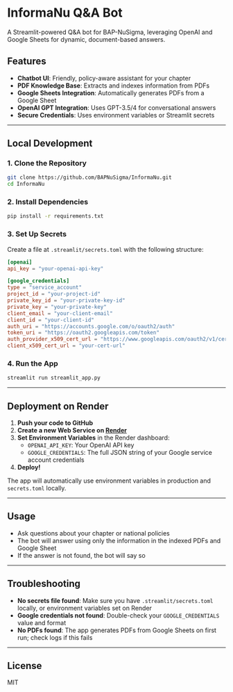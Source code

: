 # InformaNu Q&A Bot

A Streamlit-powered Q&A bot for BAP-NuSigma, leveraging OpenAI and Google Sheets for dynamic, document-based answers.

## Features
- **Chatbot UI**: Friendly, policy-aware assistant for your chapter
- **PDF Knowledge Base**: Extracts and indexes information from PDFs
- **Google Sheets Integration**: Automatically generates PDFs from a Google Sheet
- **OpenAI GPT Integration**: Uses GPT-3.5/4 for conversational answers
- **Secure Credentials**: Uses environment variables or Streamlit secrets

---

## Local Development

### 1. Clone the Repository
```bash
git clone https://github.com/BAPNuSigma/InformaNu.git
cd InformaNu
```

### 2. Install Dependencies
```bash
pip install -r requirements.txt
```

### 3. Set Up Secrets
Create a file at `.streamlit/secrets.toml` with the following structure:
```toml
[openai]
api_key = "your-openai-api-key"

[google_credentials]
type = "service_account"
project_id = "your-project-id"
private_key_id = "your-private-key-id"
private_key = "your-private-key"
client_email = "your-client-email"
client_id = "your-client-id"
auth_uri = "https://accounts.google.com/o/oauth2/auth"
token_uri = "https://oauth2.googleapis.com/token"
auth_provider_x509_cert_url = "https://www.googleapis.com/oauth2/v1/certs"
client_x509_cert_url = "your-cert-url"
```

### 4. Run the App
```bash
streamlit run streamlit_app.py
```

---

## Deployment on Render

1. **Push your code to GitHub**
2. **Create a new Web Service on [Render](https://render.com/)**
3. **Set Environment Variables** in the Render dashboard:
   - `OPENAI_API_KEY`: Your OpenAI API key
   - `GOOGLE_CREDENTIALS`: The full JSON string of your Google service account credentials
4. **Deploy!**

The app will automatically use environment variables in production and `secrets.toml` locally.

---

## Usage
- Ask questions about your chapter or national policies
- The bot will answer using only the information in the indexed PDFs and Google Sheet
- If the answer is not found, the bot will say so

---

## Troubleshooting
- **No secrets file found**: Make sure you have `.streamlit/secrets.toml` locally, or environment variables set on Render
- **Google credentials not found**: Double-check your `GOOGLE_CREDENTIALS` value and format
- **No PDFs found**: The app generates PDFs from Google Sheets on first run; check logs if this fails

---

## License
MIT

